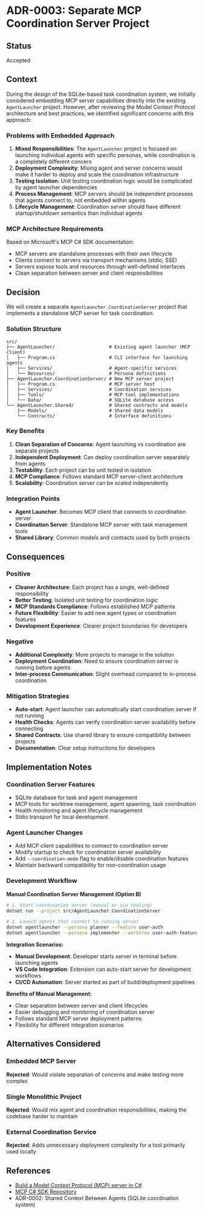 # ADR-0003: Separate MCP Coordination Server Project

## Status
Accepted

## Context

During the design of the SQLite-based task coordination system, we initially considered embedding MCP server capabilities directly into the existing `AgentLauncher` project. However, after reviewing the Model Context Protocol architecture and best practices, we identified significant concerns with this approach:

### Problems with Embedded Approach
1. **Mixed Responsibilities**: The `AgentLauncher` project is focused on launching individual agents with specific personas, while coordination is a completely different concern
2. **Deployment Complexity**: Mixing agent and server concerns would make it harder to deploy and scale the coordination infrastructure
3. **Testing Isolation**: Unit testing coordination logic would be complicated by agent launcher dependencies
4. **Process Management**: MCP servers should be independent processes that agents connect to, not embedded within agents
5. **Lifecycle Management**: Coordination server should have different startup/shutdown semantics than individual agents

### MCP Architecture Requirements
Based on Microsoft's MCP C# SDK documentation:
- MCP servers are standalone processes with their own lifecycle
- Clients connect to servers via transport mechanisms (stdio, SSE)
- Servers expose tools and resources through well-defined interfaces
- Clean separation between server and client responsibilities

## Decision

We will create a separate `AgentLauncher.CoordinationServer` project that implements a standalone MCP server for task coordination.

### Solution Structure
```
src/
├── AgentLauncher/                    # Existing agent launcher (MCP client)
│   ├── Program.cs                    # CLI interface for launching agents
│   ├── Services/                     # Agent-specific services
│   └── Resources/                    # Persona definitions
├── AgentLauncher.CoordinationServer/ # New MCP server project
│   ├── Program.cs                    # MCP server host
│   ├── Services/                     # Coordination services
│   ├── Tools/                        # MCP tool implementations
│   └── Data/                         # SQLite database access
└── AgentLauncher.Shared/             # Shared contracts and models
    ├── Models/                       # Shared data models
    └── Contracts/                    # Interface definitions
```

### Key Benefits
1. **Clean Separation of Concerns**: Agent launching vs coordination are separate projects
2. **Independent Deployment**: Can deploy coordination server separately from agents
3. **Testability**: Each project can be unit tested in isolation
4. **MCP Compliance**: Follows standard MCP server-client architecture
5. **Scalability**: Coordination server can be scaled independently

### Integration Points
- **Agent Launcher**: Becomes MCP client that connects to coordination server
- **Coordination Server**: Standalone MCP server with task management tools
- **Shared Library**: Common models and contracts used by both projects

## Consequences

### Positive
- **Cleaner Architecture**: Each project has a single, well-defined responsibility
- **Better Testing**: Isolated unit testing for coordination logic
- **MCP Standards Compliance**: Follows established MCP patterns
- **Future Flexibility**: Easier to add new agent types or coordination features
- **Development Experience**: Clearer project boundaries for developers

### Negative
- **Additional Complexity**: More projects to manage in the solution
- **Deployment Coordination**: Need to ensure coordination server is running before agents
- **Inter-process Communication**: Slight overhead compared to in-process coordination

### Mitigation Strategies
- **Auto-start**: Agent launcher can automatically start coordination server if not running
- **Health Checks**: Agents can verify coordination server availability before connecting
- **Shared Contracts**: Use shared library to ensure compatibility between projects
- **Documentation**: Clear setup instructions for developers

## Implementation Notes

### Coordination Server Features
- SQLite database for task and agent management
- MCP tools for worktree management, agent spawning, task coordination
- Health monitoring and agent lifecycle management
- Stdio transport for local development

### Agent Launcher Changes
- Add MCP client capabilities to connect to coordination server
- Modify startup to check for coordination server availability
- Add `--coordination-mode` flag to enable/disable coordination features
- Maintain backward compatibility for non-coordination usage

### Development Workflow

**Manual Coordination Server Management (Option B)**

```bash
# 1. Start coordination server (manual or via tooling)
dotnet run --project src/AgentLauncher.CoordinationServer

# 2. Launch agents that connect to running server
dotnet agentlauncher --persona planner --feature user-auth
dotnet agentlauncher --persona implementer --worktree user-auth-feature
```

**Integration Scenarios:**
- **Manual Development**: Developer starts server in terminal before launching agents
- **VS Code Integration**: Extension can auto-start server for development workflows
- **CI/CD Automation**: Server started as part of build/deployment pipelines

**Benefits of Manual Management:**
- Clear separation between server and client lifecycles
- Easier debugging and monitoring of coordination server
- Follows standard MCP server deployment patterns
- Flexibility for different integration scenarios

## Alternatives Considered

### Embedded MCP Server
**Rejected**: Would violate separation of concerns and make testing more complex

### Single Monolithic Project
**Rejected**: Would mix agent and coordination responsibilities, making the codebase harder to maintain

### External Coordination Service
**Rejected**: Adds unnecessary deployment complexity for a tool primarily used locally

## References
- [Build a Model Context Protocol (MCP) server in C#](https://devblogs.microsoft.com/dotnet/build-a-model-context-protocol-mcp-server-in-csharp/)
- [MCP C# SDK Repository](https://github.com/modelcontextprotocol/csharp-sdk)
- ADR-0002: Shared Context Between Agents (SQLite coordination system)
